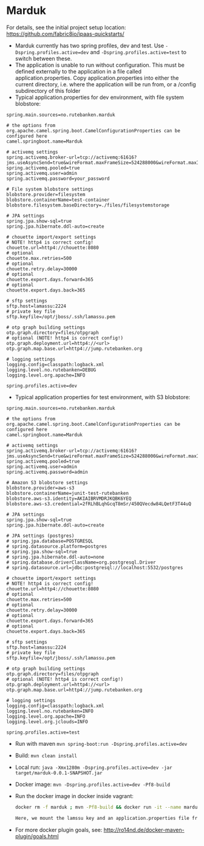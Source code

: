 # Marduk

For details, see the
initial project setup location:
  https://github.com/fabric8io/ipaas-quickstarts/

* Marduk currently has two spring profiles, dev and test. Use `-Dspring.profiles.active=dev` and `-Dspring.profiles.active=test` to switch between these.
* The application is unable to run without configuration. This must be defined externally to the application in a file called application.properties. Copy application.properties into either the current directory, i.e. where the application will be run from, or a /config subdirectory of this folder
* Typical application.properties for dev environment, with file system blobstore:

```
spring.main.sources=no.rutebanken.marduk

# the options from org.apache.camel.spring.boot.CamelConfigurationProperties can be configured here
camel.springboot.name=Marduk

# activemq settings
spring.activemq.broker-url=tcp://activemq:61616?jms.useAsyncSend=true&wireFormat.maxFrameSize=524288000&wireFormat.maxInactivityDuration=120000
spring.activemq.pooled=true
spring.activemq.user=admin
spring.activemq.password=your_password

# File system blobstore settings
blobstore.provider=filesystem
blobstore.containerName=test-container
blobstore.filesystem.baseDirectory=./files/filesystemstorage

# JPA settings
spring.jpa.show-sql=true
spring.jpa.hibernate.ddl-auto=create

# chouette import/export settings
# NOTE! http4 is correct config!
chouette.url=http4://chouette:8080
# optional
chouette.max.retries=500
# optional
chouette.retry.delay=30000
# optional
chouette.export.days.forward=365
# optional
chouette.export.days.back=365

# sftp settings
sftp.host=lamassu:2224
# private key file
sftp.keyfile=/opt/jboss/.ssh/lamassu.pem

# otp graph building settings
otp.graph.directory=files/otpgraph
# optional (NOTE! http4 is correct config!)
otp.graph.deployment.url=http4://<url>
otp.graph.map.base.url=http4://jump.rutebanken.org

# logging settings
logging.config=classpath:logback.xml
logging.level.no.rutebanken=DEBUG
logging.level.org.apache=INFO

spring.profiles.active=dev

```
* Typical application properties for test environment, with S3 blobstore:

```
spring.main.sources=no.rutebanken.marduk

# the options from org.apache.camel.spring.boot.CamelConfigurationProperties can be configured here
camel.springboot.name=Marduk

# activemq settings
spring.activemq.broker-url=tcp://activemq:61616?jms.useAsyncSend=true&wireFormat.maxFrameSize=524288000&wireFormat.maxInactivityDuration=120000
spring.activemq.pooled=true
spring.activemq.user=admin
spring.activemq.password=admin

# Amazon S3 blobstore settings
blobstore.provider=aws-s3
blobstore.containerName=junit-test-rutebanken
blobstore.aws-s3.identity=AKIAIBRVMDRJKQBK6YEQ
blobstore.aws-s3.credential=2fRLhBLqhGcqT8mSr/450QVecdw84LQetF3T44uQ

# JPA settings
spring.jpa.show-sql=true
spring.jpa.hibernate.ddl-auto=create

# JPA settings (postgres)
# spring.jpa.database=POSTGRESQL
# spring.datasource.platform=postgres
# spring.jpa.show-sql=true
# spring.jpa.hibernate.ddl-auto=none
# spring.database.driverClassName=org.postgresql.Driver
# spring.datasource.url=jdbc:postgresql://localhost:5532/postgres

# chouette import/export settings
# NOTE! http4 is correct config!
chouette.url=http4://chouette:8080
# optional
chouette.max.retries=500
# optional
chouette.retry.delay=30000
# optional
chouette.export.days.forward=365
# optional
chouette.export.days.back=365

# sftp settings
sftp.host=lamassu:2224
# private key file
sftp.keyfile=/opt/jboss/.ssh/lamassu.pem

# otp graph building settings
otp.graph.directory=files/otpgraph
# optional (NOTE! http4 is correct config!)
otp.graph.deployment.url=http4://<url>
otp.graph.map.base.url=http4://jump.rutebanken.org

# logging settings
logging.config=classpath:logback.xml
logging.level.no.rutebanken=INFO
logging.level.org.apache=INFO
logging.level.org.jclouds=INFO

spring.profiles.active=test

```

* Run with maven `mvn spring-boot:run -Dspring.profiles.active=dev`

* Build: `mvn clean install`
* Local run: `java -Xmx1280m -Dspring.profiles.active=dev -jar target/marduk-0.0.1-SNAPSHOT.jar`
* Docker image: `mvn -Dspring.profiles.active=dev -Pf8-build`
* Run the docker image in docker inside vagrant:

     ```bash
     docker rm -f marduk ; mvn -Pf8-build && docker run -it --name marduk -e JAVA_OPTIONS="-Xmx1280m -agentlib:jdwp=transport=dt_socket,server=y,suspend=n,address=5005 -Dspring.profiles.active=dev" --link activemq --link lamassu --link chouette -p 5005:5005 -v ~/.ssh/lamassu.pem:/opt/jboss/.ssh/lamassu.pem:ro -v /git/marduk_config/dev/application.properties:/app/config/application.properties:ro dr.rutebanken.org/rutebanken/marduk:0.0.1-SNAPSHOT```

  Here, we mount the lamssu key and an application.properties file from vagrant.

* For more docker plugin goals, see: http://ro14nd.de/docker-maven-plugin/goals.html

